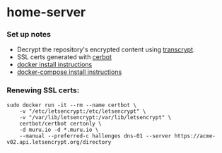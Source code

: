 # home-server

### Set up notes
* Decrypt the repository's encrypted content using [transcrypt](https://github.com/elasticdog/transcrypt).
* SSL certs generated with [cerbot](httpps://certbot.eff.org/)
* [docker install instructions](https://docs.docker.com/install/linux/docker-ce/ubuntu/)
* [docker-compose install instructions](https://docs.docker.com/compose/install/#install-compose)

### Renewing SSL certs:
```
sudo docker run -it --rm --name certbot \
    -v "/etc/letsencrypt:/etc/letsencrypt" \
    -v "/var/lib/letsencrypt:/var/lib/letsencrypt" \
    certbot/certbot certonly \
    -d muru.io -d *.muru.io \
    --manual --preferred-c hallenges dns-01 --server https://acme-v02.api.letsencrypt.org/directory
```
